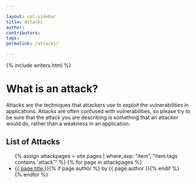 ```yaml
---

layout: col-sidebar
title: Attacks
author:
contributors:
tags: 
permalink: /attacks/

---
```


{% include writers.html %}

# What is an attack?

Attacks are the techniques that attackers use to exploit the vulnerabilities in applications. Attacks are often confused with vulnerabilities, so please try to be sure that the attack you are describing is something that an attacker would do, rather than a weakness in an application.

## List of Attacks

<ul>
{% assign attackpages = site.pages | where_exp: "item", "item.tags contains 'attack'" %}
{% for page in attackpages %}
    <li><a href='{{ site.baseurl }}{{ page.url }}'>{{ page.title }}</a>{% if page.author %} by {{ page.author }}{% endif %}</li>
{% endfor %}
</ul>
